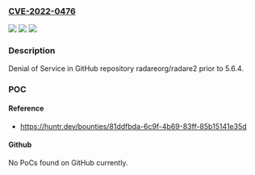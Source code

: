 ### [CVE-2022-0476](https://cve.mitre.org/cgi-bin/cvename.cgi?name=CVE-2022-0476)
![](https://img.shields.io/static/v1?label=Product&message=radareorg%2Fradare2&color=blue)
![](https://img.shields.io/static/v1?label=Version&message=%3C%205.6.4%20&color=brighgreen)
![](https://img.shields.io/static/v1?label=Vulnerability&message=CWE-400%20Uncontrolled%20Resource%20Consumption&color=brighgreen)

### Description

Denial of Service in GitHub repository radareorg/radare2 prior to 5.6.4.

### POC

#### Reference
- https://huntr.dev/bounties/81ddfbda-6c9f-4b69-83ff-85b15141e35d

#### Github
No PoCs found on GitHub currently.

